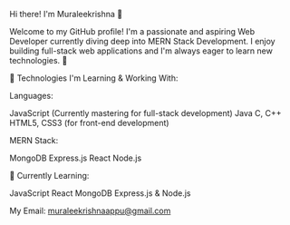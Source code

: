 Hi there! I'm Muraleekrishna 👋

Welcome to my GitHub profile! I'm a passionate and aspiring Web Developer currently diving deep into MERN Stack Development. I enjoy building full-stack web applications and I'm always eager to learn new technologies. 🚀

🚀 Technologies I'm Learning & Working With:

Languages:

JavaScript (Currently mastering for full-stack development)
Java
C, C++
HTML5, CSS3 (for front-end development)

MERN Stack:

MongoDB 
Express.js 
React 
Node.js 

🌱 Currently Learning:

JavaScript 
React 
MongoDB 
Express.js & Node.js 

My Email: muraleekrishnaappu@gmail.com 
